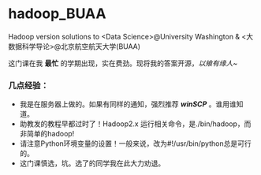 # hadoop_BUAA
Hadoop version solutions to &lt;Data Science>@University Washington &amp; &lt;大数据科学导论>@北京航空航天大学(BUAA)

这门课在我 __最忙__ 的学期出现，实在费劲。现将我的答案开源，*以飨有缘人~*

### 几点经验：
+ 我是在服务器上做的。如果有同样的通知，强烈推荐 ***winSCP*** 。谁用谁知道。
+ 助教发的教程早都过时了！Hadoop2.x 运行相关命令，是./bin/hadoop，而非简单的hadoop!
+ 请注意Python环境变量的设置！一般来说，改为#!/usr/bin/python总是可行的。
+ 这门课慎选，坑。选了的同学我在此大力劝退。
